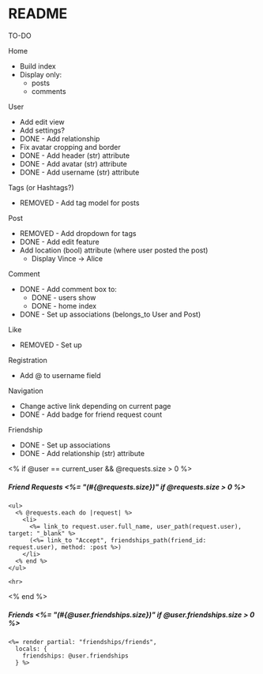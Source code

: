 # README

TO-DO

Home
  * Build index
  * Display only:
    - posts
    - comments

User
  * Add edit view
  * Add settings?
  * DONE - Add relationship
  * Fix avatar cropping and border
  * DONE - Add header (str) attribute
  * DONE - Add avatar (str) attribute
  * DONE - Add username (str) attribute

Tags (or Hashtags?)
  * REMOVED - Add tag model for posts

Post
  * REMOVED - Add dropdown for tags
  * DONE - Add edit feature
  * Add location (bool) attribute (where user posted the post)
    - Display Vince -> Alice

Comment
  * DONE - Add comment box to:
    - DONE - users show
    - DONE - home index
  * DONE - Set up associations (belongs_to User and Post)

Like
  * REMOVED - Set up

Registration
  * Add @ to username field

Navigation
  * Change active link depending on current page
  * DONE - Add badge for friend request count

Friendship
  * DONE - Set up associations
  * DONE - Add relationship (str) attribute

  <% if @user == current_user && @requests.size > 0 %>
    <h5>Friend Requests <%= "(#{@requests.size})" if @requests.size > 0 %></h5>

    <ul>
      <% @requests.each do |request| %>
        <li>
          <%= link_to request.user.full_name, user_path(request.user), target: "_blank" %>
          (<%= link_to "Accept", friendships_path(friend_id: request.user), method: :post %>)
        </li>
      <% end %>
    </ul>

    <hr>
  <% end %>

  <h5>Friends <%= "(#{@user.friendships.size})" if @user.friendships.size > 0 %></h5>

    <%= render partial: "friendships/friends",
      locals: {
        friendships: @user.friendships
      } %>
